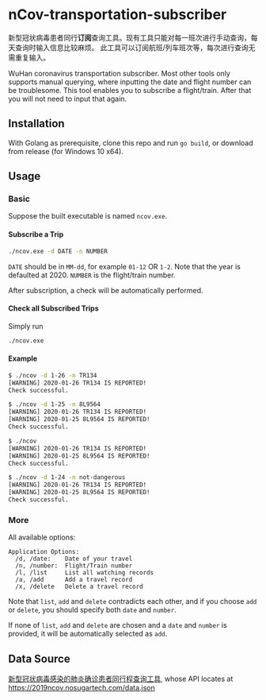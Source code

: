 # nCov-transportation-subscriber

新型冠状病毒患者同行**订阅**查询工具。现有工具只能对每一班次进行手动查询，每天查询时输入信息比较麻烦。
此工具可以订阅航班/列车班次等，每次进行查询无需重复输入。

WuHan coronavirus transportation subscriber. Most other tools only supports manual querying, where inputting the date and flight number can be troublesome.
This tool enables you to subscribe a flight/train. After that you will not need to input that again.


## Installation

With Golang as prerequisite, clone this repo and run `go build`, or download from release (for Windows 10 x64).

## Usage

### Basic

Suppose the built executable is named `ncov.exe`.

#### Subscribe a Trip

```bash
./ncov.exe -d DATE -n NUMBER
```

`DATE` should be in `MM-dd`, for example `01-12` OR `1-2`. Note that the year is defaulted at 2020.
`NUMBER` is the flight/train number.

After subscription, a check will be automatically performed.

#### Check all Subscribed Trips

Simply run

```bash
./ncov.exe
```

#### Example

```bash
$ ./ncov -d 1-26 -n TR134
[WARNING] 2020-01-26 TR134 IS REPORTED!
Check successful.

$ ./ncov -d 1-25 -n 8L9564
[WARNING] 2020-01-26 TR134 IS REPORTED!
[WARNING] 2020-01-25 8L9564 IS REPORTED!
Check successful.

$ ./ncov
[WARNING] 2020-01-26 TR134 IS REPORTED!
[WARNING] 2020-01-25 8L9564 IS REPORTED!
Check successful.

$ ./ncov -d 1-24 -n not-dangerous
[WARNING] 2020-01-26 TR134 IS REPORTED!
[WARNING] 2020-01-25 8L9564 IS REPORTED!
Check successful.
```

### More

All available options:

```text
Application Options:
  /d, /date:    Date of your travel
  /n, /number:  Flight/Train number
  /l, /list     List all watching records
  /a, /add      Add a travel record
  /x, /delete   Delete a travel record
```

Note that `list`, `add` and `delete` contradicts each other, and if you choose `add` or `delete`, you should specify both `date` and `number`.

If none of `list`, `add` and `delete` are chosen and a `date` and `number` is provided, it will be automatically selected as `add`.

## Data Source

[新型冠状病毒感染的肺炎确诊患者同行程查询工具](https://h5.peopleapp.com/txcx/index.html),
whose API locates at https://2019ncov.nosugartech.com/data.json

